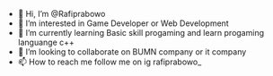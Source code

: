 - 👋 Hi, I’m @Rafiprabowo
- 👀 I’m interested in Game Developer or Web Development
- 🌱 I’m currently learning Basic skill progaming and learn progaming languange c++
- 💞️ I’m looking to collaborate on BUMN company or it company
- 📫 How to reach me follow me on ig rafiprabowo_

<!---
Rafiprabowo/Rafiprabowo is a ✨ special ✨ repository because its `README.md` (this file) appears on your GitHub profile.
You can click the Preview link to take a look at your changes.
--->
